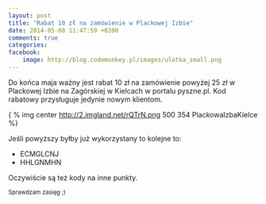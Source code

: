 ```yaml
---
layout: post
title: "Rabat 10 zł na zamówienie w Plackowej Izbie"
date: 2014-05-08 11:47:59 +0200
comments: true
categories: 
facebook:
    image: http://blog.codemonkey.pl/images/ulotka_small.png
---
```


Do końca maja ważny jest rabat 10 zł na zamówienie powyżej 25 zł w Plackowej Izbie na Zagórskiej w Kielcach w portalu pyszne.pl. Kod rabatowy przysługuje jedynie nowym klientom.

{ % img center http://2.imgland.net/rQTrN.png 500 354 PlackowaIzbaKielce %}

Jeśli powyższy byłby już wykorzystany to kolejne to:

- ECMGLCNJ
- HHLGNMHN

Oczywiście są też kody na inne punkty.

<small>Sprawdzam zasięg ;)</small>
